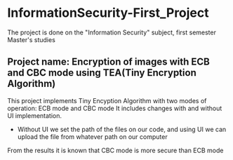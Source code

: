 # InformationSecurity-First_Project

The project is done on the "Information Security" subject, first semester Master's studies

## Project name: Encryption of images with ECB and CBC mode using TEA(Tiny Encryption Algorithm)

This project implements Tiny Encyption Algorithm with two modes of operation: ECB mode and CBC mode
 It includes changes with and without UI implementation. 
 - Without UI we set the path of the files on our code, and using UI we can upload the file from whatever path on our computer

From the results it is known that CBC mode is more secure than ECB mode

